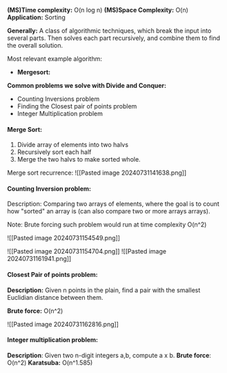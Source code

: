 **(MS)Time complexity:** O(n log n) 
**(MS)Space Complexity:** O(n)
**Application:** Sorting 

**Generally:** A class of algorithmic techniques, which break the input into several parts. Then solves each part recursively, and combine them to find the overall solution. 

Most relevant example algorithm:  
- **Mergesort:**

**Common problems we solve with Divide and Conquer:**
- Counting Inversions problem 
- Finding the Closest pair of points problem 
- Integer Multiplication problem 

#### Merge Sort:
1. Divide array of elements into two halvs 
2. Recursively sort each half 
3. Merge the two halvs to make sorted whole. 

Merge sort recurrence: 
![[Pasted image 20240731141638.png]]


#### Counting Inversion problem:
Description: Comparing two arrays of elements,  where the goal is to count how "sorted" an array is (can also compare two or more arrays arrays).

Note: Brute forcing such problem would run at time complexity O(n^2)

![[Pasted image 20240731154549.png]]

![[Pasted image 20240731154704.png]]
![[Pasted image 20240731161941.png]]


#### Closest Pair of points problem:

**Description:** Given n points in the plain, find a pair with the smallest Euclidian distance between them. 

**Brute force:** O(n^2)

![[Pasted image 20240731162816.png]]


#### Integer multiplication problem: 

**Description**: Given two n-digit integers a,b, compute a x b. 
**Brute force**: O(n^2)
**Karatsuba:** O(n^1.585)





